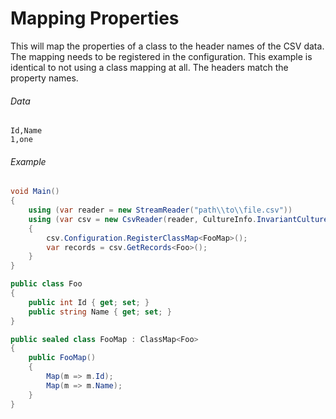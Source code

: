 # Mapping Properties

This will map the properties of a class to the header names of the CSV data. The mapping needs to be registered in the configuration. This example is identical to not using a class mapping at all. The headers match the property names.

###### Data

```
Id,Name
1,one
```

###### Example

```cs
void Main()
{
	using (var reader = new StreamReader("path\\to\\file.csv"))
	using (var csv = new CsvReader(reader, CultureInfo.InvariantCulture))
	{		
		csv.Configuration.RegisterClassMap<FooMap>();
		var records = csv.GetRecords<Foo>();
	}
}

public class Foo
{
	public int Id { get; set; }	
	public string Name { get; set; }
}

public sealed class FooMap : ClassMap<Foo>
{
	public FooMap()
	{
		Map(m => m.Id);
		Map(m => m.Name);
	}
}
```
